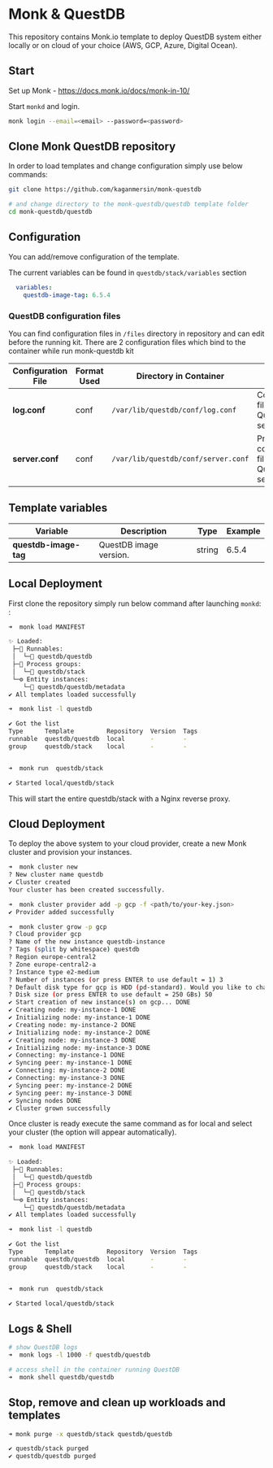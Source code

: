 # Monk & QuestDB

This repository contains Monk.io template to deploy QuestDB system either locally or on cloud of your choice (AWS, GCP, Azure, Digital Ocean).


## Start

Set up Monk - https://docs.monk.io/docs/monk-in-10/

Start `monkd` and login.

```bash
monk login --email=<email> --password=<password>
```

## Clone Monk QuestDB repository

In order to load templates and change configuration simply use below commands: 
```bash
git clone https://github.com/kaganmersin/monk-questdb

# and change directory to the monk-questdb/questdb template folder
cd monk-questdb/questdb

```

## Configuration

You can add/remove configuration of the template.

The current variables can be found in `questdb/stack/variables` section

```yaml
  variables:
    questdb-image-tag: 6.5.4
```

### QuestDB configuration files

You can find configuration files in `/files` directory in repository and can edit before the running kit. There are 2 configuration files which bind to the container while run monk-questdb kit 


| Configuration File	 | Format Used | Directory in Container | Purpose 
|----------|-------------|------|---------|
| **log.conf** | conf | `/var/lib/questdb/conf/log.conf` |  Configuration file for QuestDB log settings
| **server.conf** | conf | `/var/lib/questdb/conf/server.conf` | Primer configuration file for QuestDB server | 





##  Template variables

| Variable | Description | Type | Example |
|----------|-------------|------|---------|
| **questdb-image-tag** | QuestDB image version. | string | 6.5.4 |



## Local Deployment

First clone the repository simply run below command after launching `monkd`:
:

```bash
➜  monk load MANIFEST

✨ Loaded:
 ├─🔩 Runnables:
 │  └─🧩 questdb/questdb
 ├─🔗 Process groups:
 │  └─🧩 questdb/stack
 └─⚙️ Entity instances:
    └─🧩 questdb/questdb/metadata
✔ All templates loaded successfully

➜  monk list -l questdb

✔ Got the list
Type      Template         Repository  Version  Tags
runnable  questdb/questdb  local       -        -
group     questdb/stack    local       -        -


➜  monk run  questdb/stack

✔ Started local/questdb/stack

```

This will start the entire questdb/stack with a Nginx reverse proxy. 


## Cloud Deployment

To deploy the above system to your cloud provider, create a new Monk cluster and provision your instances.

```bash
➜  monk cluster new
? New cluster name questdb
✔ Cluster created
Your cluster has been created successfully.

➜  monk cluster provider add -p gcp -f <path/to/your-key.json>
✔ Provider added successfully

➜  monk cluster grow -p gcp
? Cloud provider gcp
? Name of the new instance questdb-instance
? Tags (split by whitespace) questdb
? Region europe-central2
? Zone europe-central2-a
? Instance type e2-medium
? Number of instances (or press ENTER to use default = 1) 3
? Default disk type for gcp is HDD (pd-standard). Would you like to change it? No
? Disk size (or press ENTER to use default = 250 GBs) 50
✔ Start creation of new instance(s) on gcp... DONE
✔ Creating node: my-instance-1 DONE
✔ Initializing node: my-instance-1 DONE
✔ Creating node: my-instance-2 DONE
✔ Initializing node: my-instance-2 DONE
✔ Creating node: my-instance-3 DONE
✔ Initializing node: my-instance-3 DONE
✔ Connecting: my-instance-1 DONE
✔ Syncing peer: my-instance-1 DONE
✔ Connecting: my-instance-2 DONE
✔ Connecting: my-instance-3 DONE
✔ Syncing peer: my-instance-2 DONE
✔ Syncing peer: my-instance-3 DONE
✔ Syncing nodes DONE
✔ Cluster grown successfully
```

Once cluster is ready execute the same command as for local and select your cluster (the option will appear automatically).


```bash
➜  monk load MANIFEST

✨ Loaded:
 ├─🔩 Runnables:
 │  └─🧩 questdb/questdb
 ├─🔗 Process groups:
 │  └─🧩 questdb/stack
 └─⚙️ Entity instances:
    └─🧩 questdb/questdb/metadata
✔ All templates loaded successfully

➜  monk list -l questdb

✔ Got the list
Type      Template         Repository  Version  Tags
runnable  questdb/questdb  local       -        -
group     questdb/stack    local       -        -


➜  monk run  questdb/stack

✔ Started local/questdb/stack

```

## Logs & Shell

```bash
# show QuestDB logs
➜  monk logs -l 1000 -f questdb/questdb

# access shell in the container running QuestDB
➜  monk shell questdb/questdb

```

## Stop, remove and clean up workloads and templates

```bash
➜ monk purge -x questdb/stack questdb/questdb

✔ questdb/stack purged
✔ questdb/questdb purged

```